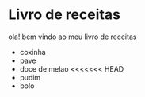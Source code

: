 # Livro de receitas
ola! bem vindo ao meu livro de receitas
- coxinha
- pave
- doce de melao
<<<<<<< HEAD
- pudim
- bolo

